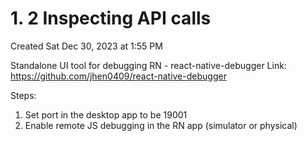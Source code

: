 # 1. 2 Inspecting API calls
Created Sat Dec 30, 2023 at 1:55 PM

Standalone UI tool for debugging RN - react-native-debugger
Link: https://github.com/jhen0409/react-native-debugger

Steps:
1. Set port in the desktop app to be 19001
2. Enable remote JS debugging in the RN app (simulator or physical)